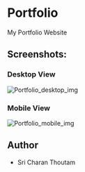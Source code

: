 # Portfolio
My Portfolio Website

## Screenshots:
### Desktop View
![Portfolio_desktop_img](https://github.com/CodeWithCharan/My-Portfolio/assets/106027109/c003c92e-227b-430b-817d-e3e9ea53783a)

### Mobile View
![Portfolio_mobile_img](https://github.com/CodeWithCharan/My-Portfolio/assets/106027109/93dd90e6-18c6-4999-ba5b-8f092238e02e)

## Author
* Sri Charan Thoutam
